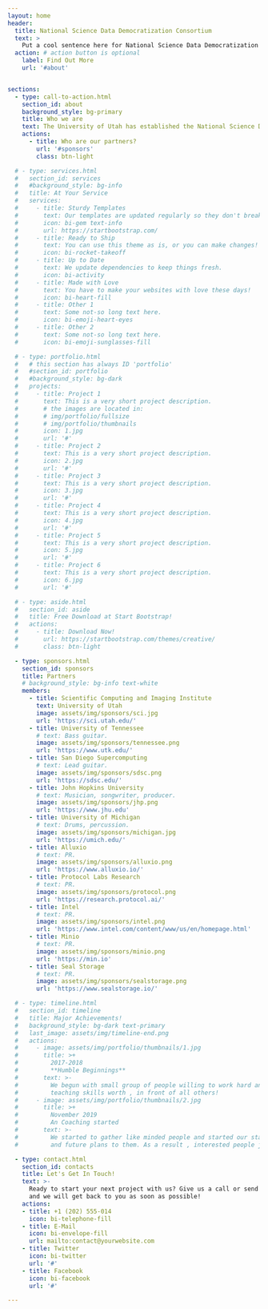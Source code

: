 ```yaml
---
layout: home
header:
  title: National Science Data Democratization Consortium
  text: >
    Put a cool sentence here for National Science Data Democratization Consortium
  action: # action button is optional
    label: Find Out More
    url: '#about'


sections:
  - type: call-to-action.html
    section_id: about
    background_style: bg-primary
    title: Who we are
    text: The University of Utah has established the National Science Data Democratization Consortium (NSDDC) to advance research and knowledge in cyberinfrastructure technologies. These technologies facilitate access to scientific and engineering data through various storage and computing solutions, democratizing its use for research, innovation, outreach, and education. Sponsor members from industry and academia will have the chance to collaborate in the ethos of sharing open technology. Within NSDDC, research scientists, software engineers, data scientists, students, postdocs, and other cyberinfrastructure professionals (CIP) will have opportunities to engage in cooperative activities, including testing new technology, developing research prototypes, and training the workforce.
    actions:
      - title: Who are our partners?
        url: '#sponsors'
        class: btn-light

  # - type: services.html
  #   section_id: services
  #   #background_style: bg-info
  #   title: At Your Service
  #   services:
  #     - title: Sturdy Templates
  #       text: Our templates are updated regularly so they don't break.
  #       icon: bi-gem text-info
  #       url: https://startbootstrap.com/
  #     - title: Ready to Ship
  #       text: You can use this theme as is, or you can make changes!
  #       icon: bi-rocket-takeoff
  #     - title: Up to Date
  #       text: We update dependencies to keep things fresh.
  #       icon: bi-activity
  #     - title: Made with Love
  #       text: You have to make your websites with love these days!
  #       icon: bi-heart-fill
  #     - title: Other 1
  #       text: Some not-so long text here.
  #       icon: bi-emoji-heart-eyes
  #     - title: Other 2
  #       text: Some not-so long text here.
  #       icon: bi-emoji-sunglasses-fill

  # - type: portfolio.html
  #   # this section has always ID 'portfolio'
  #   #section_id: portfolio
  #   #background_style: bg-dark
  #   projects:
  #     - title: Project 1
  #       text: This is a very short project description.
  #       # the images are located in:
  #       # img/portfolio/fullsize
  #       # img/portfolio/thumbnails
  #       icon: 1.jpg
  #       url: '#'
  #     - title: Project 2
  #       text: This is a very short project description.
  #       icon: 2.jpg
  #       url: '#'
  #     - title: Project 3
  #       text: This is a very short project description.
  #       icon: 3.jpg
  #       url: '#'
  #     - title: Project 4
  #       text: This is a very short project description.
  #       icon: 4.jpg
  #       url: '#'
  #     - title: Project 5
  #       text: This is a very short project description.
  #       icon: 5.jpg
  #       url: '#'
  #     - title: Project 6
  #       text: This is a very short project description.
  #       icon: 6.jpg
  #       url: '#'

  # - type: aside.html
  #   section_id: aside
  #   title: Free Download at Start Bootstrap!
  #   actions:
  #     - title: Download Now!
  #       url: https://startbootstrap.com/themes/creative/
  #       class: btn-light

  - type: sponsors.html
    section_id: sponsors
    title: Partners
    # background_style: bg-info text-white
    members:
      - title: Scientific Computing and Imaging Institute
        text: University of Utah
        image: assets/img/sponsors/sci.jpg
        url: 'https://sci.utah.edu/'
      - title: University of Tennessee
        # text: Bass guitar.
        image: assets/img/sponsors/tennessee.png
        url: 'https://www.utk.edu/'
      - title: San Diego Supercomputing 
        # text: Lead guitar.
        image: assets/img/sponsors/sdsc.png
        url: 'https://sdsc.edu/'
      - title: John Hopkins University
        # text: Musician, songwriter, producer.
        image: assets/img/sponsors/jhp.png
        url: 'https://www.jhu.edu'
      - title: University of Michigan
        # text: Drums, percussion.
        image: assets/img/sponsors/michigan.jpg
        url: 'https://umich.edu/'
      - title: Alluxio
        # text: PR.
        image: assets/img/sponsors/alluxio.png
        url: 'https://www.alluxio.io/'
      - title: Protocol Labs Research
        # text: PR.
        image: assets/img/sponsors/protocol.png
        url: 'https://research.protocol.ai/'
      - title: Intel
        # text: PR.
        image: assets/img/sponsors/intel.png
        url: 'https://www.intel.com/content/www/us/en/homepage.html'
      - title: Minio
        # text: PR.
        image: assets/img/sponsors/minio.png
        url: 'https://min.io'
      - title: Seal Storage
        # text: PR.
        image: assets/img/sponsors/sealstorage.png
        url: 'https://www.sealstorage.io/'

  # - type: timeline.html
  #   section_id: timeline
  #   title: Major Achievements!
  #   background_style: bg-dark text-primary
  #   last_image: assets/img/timeline-end.png
  #   actions:
  #     - image: assets/img/portfolio/thumbnails/1.jpg
  #       title: >+
  #         2017-2018
  #         **Humble Beginnings**
  #       text: >-
  #         We begun with small group of people willing to work hard and make our
  #         teaching skills worth , in front of all others!
  #     - image: assets/img/portfolio/thumbnails/2.jpg
  #       title: >+
  #         November 2019
  #         An Coaching started
  #       text: >-
  #         We started to gather like minded people and started our stategies
  #         and future plans to them. As a result , interested people joined us!

  - type: contact.html
    section_id: contacts
    title: Let's Get In Touch!
    text: >-
      Ready to start your next project with us? Give us a call or send us an email
      and we will get back to you as soon as possible!
    actions:
    - title: +1 (202) 555-014
      icon: bi-telephone-fill
    - title: E-Mail
      icon: bi-envelope-fill
      url: mailto:contact@yourwebsite.com
    - title: Twitter
      icon: bi-twitter
      url: '#'
    - title: Facebook
      icon: bi-facebook
      url: '#'

---
```

